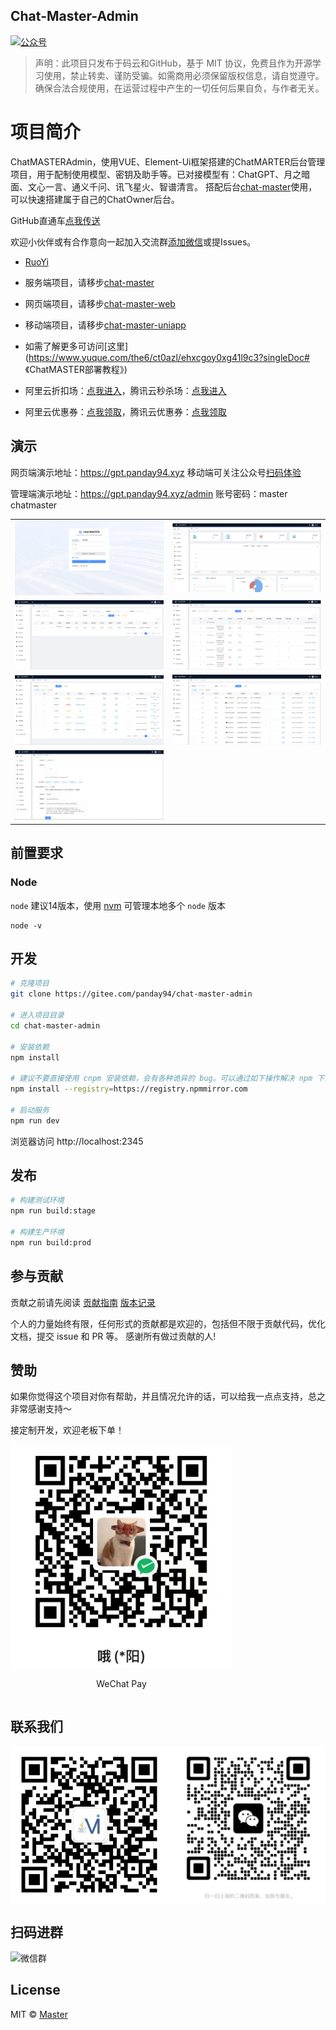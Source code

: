 ## Chat-Master-Admin

<p>
    <a href="#联系我们"><img src="https://img.shields.io/badge/%E5%85%AC%E4%BC%97%E5%8F%B7-%E5%A4%A7%E5%B8%88%E5%AD%A6Java-blue" alt="公众号"></a>
</p>

> 声明：此项目只发布于码云和GitHub，基于 MIT 协议，免费且作为开源学习使用，禁止转卖、谨防受骗。如需商用必须保留版权信息，请自觉遵守。确保合法合规使用，在运营过程中产生的一切任何后果自负，与作者无关。

# 项目简介
ChatMASTERAdmin，使用VUE、Element-Ui框架搭建的ChatMARTER后台管理项目，用于配制使用模型、密钥及助手等。已对接模型有：ChatGPT、月之暗面、文心一言、通义千问、讯飞星火、智谱清言。
搭配后台[chat-master](https://gitee.com/panday94/chat-master)使用，可以快速搭建属于自己的ChatOwner后台。

GitHub直通车[点我传送](https://github.com/panday94/chatgpt-master)

欢迎小伙伴或有合作意向一起加入交流群[添加微信](#联系我们)或提Issues。

* [RuoYi](https://gitee.com/y_project/RuoYi)
* 服务端项目，请移步[chat-master](https://gitee.com/panday94/chat-master)
* 网页端项目，请移步[chat-master-web](https://gitee.com/panday94/chat-master-web)
* 移动端项目，请移步[chat-master-uniapp](https://gitee.com/panday94/chat-master-uniapp)
* 如需了解更多可访问[这里](https://www.yuque.com/the6/ct0azl/ehxcgoy0xg41l9c3?singleDoc# 《ChatMASTER部署教程》)

* 阿里云折扣场：[点我进入](https://www.aliyun.com/minisite/goods?userCode=iqguofg4)，腾讯云秒杀场：[点我进入](https://curl.qcloud.com/11y0ob0f)&nbsp;&nbsp;
* 阿里云优惠券：[点我领取](https://www.aliyun.com/daily-act/ecs/activity_selection?userCode=iqguofg4)，腾讯云优惠券：[点我领取](https://curl.qcloud.com/EUbjrCcu)&nbsp;&nbsp;

## 演示

网页端演示地址：https://gpt.panday94.xyz 移动端可关注公众号[扫码体验](#联系我们)

管理端演示地址：https://gpt.panday94.xyz/admin  账号密码：master chatmaster

<table>
    <tr>
        <td><img src="./docs/1.jpg"/></td>
        <td><img src="./docs/2.jpg"/></td>
    </tr>
    <tr>
        <td><img src="./docs/3.jpg" /></td>
        <td><img src="./docs/4.jpg"/></td>
    </tr>
	<tr>
        <td><img src="./docs/5.jpg"/></td>
        <td><img src="./docs/6.jpg"/></td>
    </tr>
    	<tr>
        <td><img src="./docs/7.jpg"/></td>
    </tr>
</table>

## 前置要求

### Node

`node` 建议14版本，使用 [nvm](https://github.com/nvm-sh/nvm) 可管理本地多个 `node` 版本

```shell
node -v
```

## 开发

```bash
# 克隆项目
git clone https://gitee.com/panday94/chat-master-admin

# 进入项目目录
cd chat-master-admin

# 安装依赖
npm install

# 建议不要直接使用 cnpm 安装依赖，会有各种诡异的 bug。可以通过如下操作解决 npm 下载速度慢的问题
npm install --registry=https://registry.npmmirror.com

# 启动服务
npm run dev
```

浏览器访问 http://localhost:2345

## 发布

```bash
# 构建测试环境
npm run build:stage

# 构建生产环境
npm run build:prod
```

## 参与贡献

贡献之前请先阅读 [贡献指南](./CONTRIBUTING.md) [版本记录](./CHANGELOG.md)

个人的力量始终有限，任何形式的贡献都是欢迎的，包括但不限于贡献代码，优化文档，提交 issue 和 PR 等。
感谢所有做过贡献的人!

## 赞助

如果你觉得这个项目对你有帮助，并且情况允许的话，可以给我一点点支持，总之非常感谢支持～

接定制开发，欢迎老板下单！

<div style="display: flex; gap: 20px;">
	<div style="text-align: center">
		<img style="max-width: 100%" src="./docs/wepay.jpg" alt="微信" />
		<p>WeChat Pay</p>
	</div>
</div>

## 联系我们
<div style="display: flex;">
    <img style="width: 100%" src="./docs/wechat.png" alt="微信" />
</div>

## 扫码进群
<div style="display: flex; gap: 20px;">
    <img style="max-width: 100%" src="https://gpt.panday94.xyz/files/wx_group.jpg" alt="微信群" />
</div>

## License
MIT © [Master](./license)
